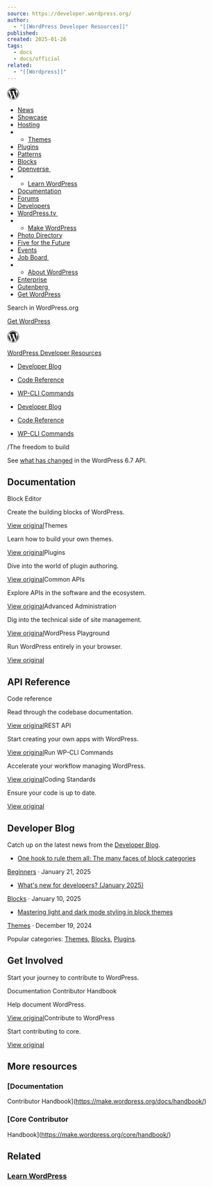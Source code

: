 ```yaml
---
source: https://developer.wordpress.org/
author:
  - "[[WordPress Developer Resources]]"
published: 
created: 2025-01-26
tags:
  - docs
  - docs/official
related:
  - "[[Wordpress]]"
---
```

[<svg xmlns="http://www.w3.org/2000/svg" role="img" width="28" height="28" viewBox="0 0 28 28"><title>WordPress.org</title><path fill="currentColor" d="M13.6052 0.923525C16.1432 0.923525 18.6137 1.67953 20.7062 3.09703C22.7447 4.47403 24.3512 6.41803 25.3097 8.68603C26.9837 12.6415 26.5382 17.164 24.1352 20.7145C22.7582 22.753 20.8142 24.3595 18.5462 25.318C14.5907 26.992 10.0682 26.5465 6.51772 24.1435C4.47922 22.7665 2.87272 20.8225 1.91422 18.5545C0.240225 14.599 0.685725 10.0765 3.08872 6.52603C4.46572 4.48753 6.40973 2.88103 8.67772 1.92253C10.2302 1.26103 11.9177 0.923525 13.6052 0.923525ZM13.6052 0.113525C6.15322 0.113525 0.105225 6.16153 0.105225 13.6135C0.105225 21.0655 6.15322 27.1135 13.6052 27.1135C21.0572 27.1135 27.1052 21.0655 27.1052 13.6135C27.1052 6.16153 21.0572 0.113525 13.6052 0.113525Z"></path><path fill="currentColor" d="M2.36011 13.6133C2.36011 17.9198 4.81711 21.8618 8.70511 23.7383L3.33211 9.03684C2.68411 10.4813 2.36011 12.0338 2.36011 13.6133ZM21.2061 13.0463C21.2061 11.6558 20.7066 10.6973 20.2746 9.94134C19.8426 9.18534 19.1676 8.22684 19.1676 7.30884C19.1676 6.39084 19.9506 5.31084 21.0576 5.31084H21.2061C16.6296 1.11234 9.51511 1.42284 5.31661 6.01284C4.91161 6.45834 4.53361 6.93084 4.20961 7.43034H4.93861C6.11311 7.43034 7.93561 7.28184 7.93561 7.28184C8.54311 7.24134 8.61061 8.13234 8.00311 8.21334C8.00311 8.21334 7.39561 8.28084 6.72061 8.32134L10.8111 20.5118L13.2681 13.1273L11.5131 8.32134C10.9056 8.28084 10.3386 8.21334 10.3386 8.21334C9.73111 8.17284 9.79861 7.25484 10.4061 7.28184C10.4061 7.28184 12.2691 7.43034 13.3626 7.43034C14.4561 7.43034 16.3596 7.28184 16.3596 7.28184C16.9671 7.24134 17.0346 8.13234 16.4271 8.21334C16.4271 8.21334 15.8196 8.28084 15.1446 8.32134L19.2081 20.4173L20.3691 16.7453C20.8821 15.1388 21.1926 14.0048 21.1926 13.0328L21.2061 13.0463ZM13.7946 14.5853L10.4196 24.3998C12.6876 25.0613 15.1041 25.0073 17.3316 24.2243L17.2506 24.0758L13.7946 14.5853ZM23.4741 8.21334C23.5281 8.59134 23.5551 8.98284 23.5551 9.37434C23.5551 10.5218 23.3391 11.8043 22.7046 13.3973L19.2621 23.3333C24.5271 20.2688 26.4036 13.5593 23.4741 8.21334Z"></path></svg>](https://wordpress.org/)

- [News](https://wordpress.org/news/)
- [Showcase](https://wordpress.org/showcase/)
- [Hosting](https://wordpress.org/hosting/)
- - [Themes](https://wordpress.org/themes/)
- [Plugins](https://wordpress.org/plugins/)
- [Patterns](https://wordpress.org/patterns/)
- [Blocks](https://wordpress.org/blocks/)
- [Openverse ︎](https://openverse.org/)
- - [Learn WordPress](https://learn.wordpress.org/)
- [Documentation](https://wordpress.org/documentation/)
- [Forums](https://wordpress.org/support/forums/)
- [Developers](https://developer.wordpress.org/)
- [WordPress.tv ︎](https://wordpress.tv/)
- - [Make WordPress](https://make.wordpress.org/)
- [Photo Directory](https://wordpress.org/photos/)
- [Five for the Future](https://wordpress.org/five-for-the-future/)
- [Events](https://events.wordpress.org/)
- [Job Board ︎](https://jobs.wordpress.net/)
- - [About WordPress](https://wordpress.org/about/)
- [Enterprise](https://wordpress.org/enterprise/)
- [Gutenberg ︎](https://wordpress.org/gutenberg/)
- [Get WordPress](https://wordpress.org/download/)

Search in WordPress.org

[Get WordPress](https://wordpress.org/download/)

[<svg xmlns="http://www.w3.org/2000/svg" role="img" width="28" height="28" viewBox="0 0 28 28"><title>WordPress.org</title><path fill="currentColor" d="M13.6052 0.923525C16.1432 0.923525 18.6137 1.67953 20.7062 3.09703C22.7447 4.47403 24.3512 6.41803 25.3097 8.68603C26.9837 12.6415 26.5382 17.164 24.1352 20.7145C22.7582 22.753 20.8142 24.3595 18.5462 25.318C14.5907 26.992 10.0682 26.5465 6.51772 24.1435C4.47922 22.7665 2.87272 20.8225 1.91422 18.5545C0.240225 14.599 0.685725 10.0765 3.08872 6.52603C4.46572 4.48753 6.40973 2.88103 8.67772 1.92253C10.2302 1.26103 11.9177 0.923525 13.6052 0.923525ZM13.6052 0.113525C6.15322 0.113525 0.105225 6.16153 0.105225 13.6135C0.105225 21.0655 6.15322 27.1135 13.6052 27.1135C21.0572 27.1135 27.1052 21.0655 27.1052 13.6135C27.1052 6.16153 21.0572 0.113525 13.6052 0.113525Z"></path><path fill="currentColor" d="M2.36011 13.6133C2.36011 17.9198 4.81711 21.8618 8.70511 23.7383L3.33211 9.03684C2.68411 10.4813 2.36011 12.0338 2.36011 13.6133ZM21.2061 13.0463C21.2061 11.6558 20.7066 10.6973 20.2746 9.94134C19.8426 9.18534 19.1676 8.22684 19.1676 7.30884C19.1676 6.39084 19.9506 5.31084 21.0576 5.31084H21.2061C16.6296 1.11234 9.51511 1.42284 5.31661 6.01284C4.91161 6.45834 4.53361 6.93084 4.20961 7.43034H4.93861C6.11311 7.43034 7.93561 7.28184 7.93561 7.28184C8.54311 7.24134 8.61061 8.13234 8.00311 8.21334C8.00311 8.21334 7.39561 8.28084 6.72061 8.32134L10.8111 20.5118L13.2681 13.1273L11.5131 8.32134C10.9056 8.28084 10.3386 8.21334 10.3386 8.21334C9.73111 8.17284 9.79861 7.25484 10.4061 7.28184C10.4061 7.28184 12.2691 7.43034 13.3626 7.43034C14.4561 7.43034 16.3596 7.28184 16.3596 7.28184C16.9671 7.24134 17.0346 8.13234 16.4271 8.21334C16.4271 8.21334 15.8196 8.28084 15.1446 8.32134L19.2081 20.4173L20.3691 16.7453C20.8821 15.1388 21.1926 14.0048 21.1926 13.0328L21.2061 13.0463ZM13.7946 14.5853L10.4196 24.3998C12.6876 25.0613 15.1041 25.0073 17.3316 24.2243L17.2506 24.0758L13.7946 14.5853ZM23.4741 8.21334C23.5281 8.59134 23.5551 8.98284 23.5551 9.37434C23.5551 10.5218 23.3391 11.8043 22.7046 13.3973L19.2621 23.3333C24.5271 20.2688 26.4036 13.5593 23.4741 8.21334Z"></path></svg>](https://wordpress.org/)

[WordPress Developer Resources](https://developer.wordpress.org/)

- [Developer Blog](https://developer.wordpress.org/news/)
- [Code Reference](https://developer.wordpress.org/reference/)
- [WP-CLI Commands](https://developer.wordpress.org/cli/commands/)

- [Developer Blog](https://developer.wordpress.org/news/)
- [Code Reference](https://developer.wordpress.org/reference/)
- [WP-CLI Commands](https://developer.wordpress.org/cli/commands/)

/The freedom to build

See [what has changed](https://developer.wordpress.org/reference/since/6.7.0/) in the WordPress 6.7 API.

## Documentation

Block Editor

Create the building blocks of WordPress.

[View original](https://developer.wordpress.org/block-editor/)Themes

Learn how to build your own themes.

[View original](https://developer.wordpress.org/themes/)Plugins

Dive into the world of plugin authoring.

[View original](https://developer.wordpress.org/plugins/)Common APIs

Explore APIs in the software and the ecosystem.

[View original](https://developer.wordpress.org/apis/)Advanced Administration

Dig into the technical side of site management.

[View original](https://developer.wordpress.org/advanced-administration/)WordPress Playground

Run WordPress entirely in your browser.

[View original](https://developer.wordpress.org/playground/)

## API Reference

Code reference

Read through the codebase documentation.

[View original](https://developer.wordpress.org/reference/)REST API

Start creating your own apps with WordPress.

[View original](https://developer.wordpress.org/rest-api/)Run WP-CLI Commands

Accelerate your workflow managing WordPress.

[View original](https://developer.wordpress.org/cli/commands)Coding Standards

Ensure your code is up to date.

[View original](https://developer.wordpress.org/coding-standards/)

## Developer Blog

Catch up on the latest news from the [Developer Blog](https://developer.wordpress.org/news/).

- [One hook to rule them all: The many faces of block categories](https://developer.wordpress.org/news/2025/01/one-hook-to-rule-them-all-the-many-faces-of-block-categories/)

[Beginners](https://developer.wordpress.org/news/category/beginners/) · January 21, 2025
- [What's new for developers? (January 2025)](https://developer.wordpress.org/news/2025/01/whats-new-for-developers-january-2025/)

[Blocks](https://developer.wordpress.org/news/category/blocks/) · January 10, 2025
- [Mastering light and dark mode styling in block themes](https://developer.wordpress.org/news/2024/12/mastering-light-and-dark-mode-styling-in-block-themes/)

[Themes](https://developer.wordpress.org/news/category/themes/) · December 19, 2024

Popular categories: [Themes](https://developer.wordpress.org/news/category/themes/), [Blocks](https://developer.wordpress.org/news/category/blocks/), [Plugins](https://developer.wordpress.org/news/category/plugins/).

## Get Involved

Start your journey to contribute to WordPress.

Documentation Contributor Handbook

Help document WordPress.

[View original](https://make.wordpress.org/docs/handbook/)Contribute to WordPress

Start contributing to core.

[View original](https://make.wordpress.org/core/handbook/)

## More resources

### [Documentation  
Contributor Handbook](https://make.wordpress.org/docs/handbook/)

### [Core Contributor  
Handbook](https://make.wordpress.org/core/handbook/)

## Related

### [Learn WordPress](https://learn.wordpress.org/)